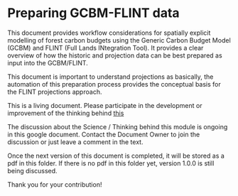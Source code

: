 # Preparing GCBM-FLINT data

This document provides workflow considerations for spatially explicit modelling of forest carbon budgets using the Generic Carbon Budget Model (GCBM) and FLINT (Full Lands INtegration Tool). It provides a clear overview of how the historic and projection data can be best prepared as input into the GCBM/FLINT.

This document is important to understand projections as basically, the automation of this preparation process provides the conceptual basis for the FLINT projections approach.

This is a living document. Please participate in the development or improvement of the thinking behind [this](https://docs.google.com/document/d/1hXj5CKeIiVknqmERQGllPJ1n-fTjPVvxZThCIBGlD1I/edit?usp=sharingdocument)

The discussion about the Science / Thinking behind this module is ongoing in this google document. Contact the Document Owner to join the discussion or just leave a comment in the text.

Once the next version of this document is completed, it will be stored as a pdf in this folder. If there is no pdf in this folder yet, version 1.0.0 is still being discussed.

Thank you for your contribution!
